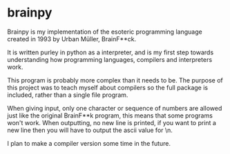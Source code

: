 # brainpy

Brainpy is my implementation of the esoteric programming language created in 1993 by Urban Müller, BrainF\*\*ck.

It is written purley in python as a interpreter, and is my first step towards understanding how programming languages, compilers and interpreters work.

This program is probably more complex than it needs to be. The purpose of this project was to teach myself about compilers so the full package is included, rather than a single file program. 

When giving input, only one character or sequence of numbers are allowed just like the original BrainF\*\*k program, this means that some programs won't work. When outputting, no new line is printed, if you want to print a new line then you will have to output the ascii value for \\n.

I plan to make a compiler version some time in the future.
